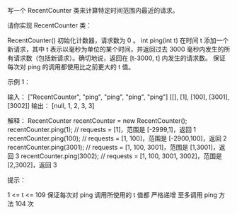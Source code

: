 写一个 RecentCounter 类来计算特定时间范围内最近的请求。

请你实现 RecentCounter 类：

RecentCounter() 初始化计数器，请求数为 0 。
int ping(int t) 在时间 t 添加一个新请求，其中 t 表示以毫秒为单位的某个时间，并返回过去 3000 毫秒内发生的所有请求数（包括新请求）。确切地说，返回在 [t-3000, t] 内发生的请求数。
保证 每次对 ping 的调用都使用比之前更大的 t 值。

示例 1：

输入：
["RecentCounter", "ping", "ping", "ping", "ping"]
[[], [1], [100], [3001], [3002]]
输出：
[null, 1, 2, 3, 3]

解释：
RecentCounter recentCounter = new RecentCounter();
recentCounter.ping(1); // requests = [1]，范围是 [-2999,1]，返回 1
recentCounter.ping(100); // requests = [1, 100]，范围是 [-2900,100]，返回 2
recentCounter.ping(3001); // requests = [1, 100, 3001]，范围是 [1,3001]，返回 3
recentCounter.ping(3002); // requests = [1, 100, 3001, 3002]，范围是 [2,3002]，返回 3

提示：

1 <= t <= 109
保证每次对 ping 调用所使用的 t 值都 严格递增
至多调用 ping 方法 104 次
